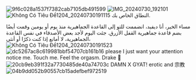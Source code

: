 ![9f6c028a1537f7382cab7105db491599](https://github.com/user-attachments/assets/e3de2fd6-d914-46c5-9c68-d27d9c5f53e3)
  ![IMG_20240730_192101](https://github.com/user-attachments/assets/53a3482e-cd70-410e-afb1-31d9aa3110b2)
   ![Không Có Tiêu Đề1204_20240730191115](https://github.com/user-attachments/assets/c13f9957-250e-4161-a2c0-d7f93fc38a47)
   النطاق الخاص بك.

مساء الخير، أنا ديفيد، انضممت للتو إلى القاعدة الجماهيرية منذ يوم أو يومين وقمت أيضًا بضم قاعدة جماهيرية القفل الأزرق. جئت اليوم لأجد بعض الأصدقاء في نفس القاعدة الجماهيرية، لا أمانع إذا كنت ذكرًا أو أنثى،
![Không Có Tiêu Đề1204_20240730191523](https://github.com/user-attachments/assets/a1f2901c-6660-4488-8502-2ce4348bd26f)
![dc5267ac8c619981bbf54707cb161b16](https://github.com/user-attachments/assets/6a00c55d-dfe7-4c4b-ab1e-c0bef9e446e5)
please I just want your attention
notice me. Touch me. Feel the orgasm. Drake 💙
![20cb9eb391f32a7730485de40a74703c](https://github.com/user-attachments/assets/75b3e8c7-52e5-4a22-b2cf-b7aec14d06fd)
DAMN      X        GYAT!
erotic and 宗教
![04b9dd052b90557cb15adefbef972519](https://github.com/user-attachments/assets/271f254e-9560-4fad-aa6a-da86af927961)
